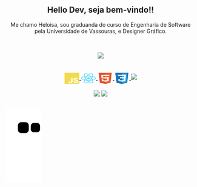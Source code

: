 <div align="center">
<h2> Hello Dev, seja bem-vindo!! </h2>
<p>Me chamo Heloisa, sou graduanda do curso de Engenharia de Software pela Universidade de Vassouras, e Designer Gráfico.</p>
</div>
</br>
<div align="center">
  <div align="center">
  <a href="https://github.com/devheloisacabral">
</div>
</br>
  <div align="center">
    <img height="180em" src="https://github-readme-stats.vercel.app/api/top-langs/?username=devheloisacabral&layout=compact&langs_count=7&theme=dark"/>
</div>
</div>
</br>
 <div align="center">
<div style="display: inline_block"><br>
  <img align="center" alt="devheloisacabral-Js" height="30" width="40" src="https://raw.githubusercontent.com/devicons/devicon/master/icons/javascript/javascript-plain.svg">
  <img align="center" alt="devheloisacabral-React" height="30" width="40" src="https://raw.githubusercontent.com/devicons/devicon/master/icons/react/react-original.svg">
  <img align="center" alt="devheloisacabral-HTML" height="30" width="40" src="https://raw.githubusercontent.com/devicons/devicon/master/icons/html5/html5-original.svg">
  <img align="center" alt="devheloisacabralCSS" height="30" width="40" src="https://raw.githubusercontent.com/devicons/devicon/master/icons/css3/css3-original.svg">
 <img src="https://cdn.jsdelivr.net/gh/devicons/devicon/icons/nodejs/nodejs-original.svg" />
</div>
 </div>
</br>

 <div align="center">
  <a href = "mailto:heloisacabralco@gmail.com"><img src="https://img.shields.io/badge/-Gmail-%23333?style=for-the-badge&logo=gmail&logoColor=white" target="_blank"></a>
  <a href="https://www.linkedin.com/in/heloisa-cabral-4a112b248/" target="_blank"><img src="https://img.shields.io/badge/-LinkedIn-%230077B5?style=for-the-badge&logo=linkedin&logoColor=white" target="_blank"></a> 
</div>
</br>





![snake gif](https://github.com/devheloisacabral/devheloisacabral/blob/output/github-contribution-grid-snake.svg)

